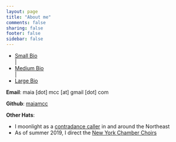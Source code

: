 ```yaml
---
layout: page
title: "About me"
comments: false
sharing: false
footer: false
sidebar: false
---
```

<script type="text/javascript">
    window.bios = {
        small: "<p>Maia holds a B.A. in music from Williams College, learned to program at <a href='//www.recurse.com/'>The Recurse Center</a>, and now earns a living making ones and zeros do the thing. When she’s not writing code (or wasting time on the internet), she’s usually singing, dancing, or eating good food.</p>",
        med: "<p>Maia currently works on <a href='//tilt.dev/'>Tilt</a>, a tool that makes microservice development not suck. Before that, she worked at <a href='//www.shopspring.com/'>Spring</a> (a mobile shopping app) and interned with GNOME via <a href='//www.gnome.org/outreachy/'>Outreachy</a> (formerly OPW).</p><p>Maia graduated from Williams College in 2014 with a B.A. in music. From there, she went to <a href='//www.recurse.com/'>The Recurse Center</a> in NYC, a 3-month self-directed programmers’ retreat. At RC, she taught herself Python and pursued a handful of personal projects. Outside of programming, her interests include singing, dancing, and good food. Maia was born and raised in New York City, where she is currently based.</p>",
        large: "<p>Maia first started programming in an Intro CS class her senior year at Williams College, and got really excited about programming later that year, when she participated in the Williams College Game Jam (for which she made <a href='/projects/gravity/play.html'>Gravity</a>). After graduating from Williams in 2014 with a B.A. in music, she went to <a href='//www.recurse.com/'>The Recurse Center</a>, a 3-month self-directed programmers’ retreat in New York City. There she taught herself Python and hacked on various things. After her stint at RC, Maia interned for GNOME via <a href='//www.gnome.org/outreachy/'>Outreachy</a> (formerly OPW), spent three years working on the product catalog and related systems at <a href='//www.shopspring.com/'>Spring</a>, and is currently building <a href='//tilt.dev/'>Tilt</a>, a tool that makes microservice development not suck.</p><p>Side projects? Who has time for those?! When not at work, Maia can usually be found singing, conducting, dancing, cooking, or eating. She was born and raised in New York City, where she is currently based (don't try to talk to her about \"bagels\" from anywhere else).</p>",
    };
</script>

<script type="text/javascript" language="javascript" class="init">
  $(document).ready(function() {
    processURLHash()
  } );

  window.onhashchange = function() {
    processURLHash()
  };

  function processURLHash(){
    curHash = location.hash.slice(1);
    if (curHash == ""){
      loadBio("med")
    }
    else {
      loadBio(curHash)
    }
  }

  function loadBio(bioName){
    $('#biotext').html("") // clear
    $('#biotext').html(window.bios[bioName]) // populate
    selectOne(bioName) // highlight link as selected
  }

  function selectOne(bioName){
    $('ul li').removeClass("selected") // de-select all
    $('#'+bioName).toggleClass("selected") // select given bio
  }

</script>

<div id="biocontainer">
  <div id="bionav">
    <ul>
      <li id="small">
        <a href="#small" onclick="loadBio(this.hash.slice(1))">Small Bio</a>
      </li>
      <div class="spacer">
        |
      </div>
      <li id="med">
        <a href="#med" onclick="loadBio(this.hash.slice(1))">Medium Bio</a>
      </li>
      <div class="spacer">
        |
      </div>
      <li id="large">
        <a href="#large" onclick="loadBio(this.hash.slice(1))">Large Bio</a>
      </li>
    </ul>
  </div>
  <div id="biotext"></div>
</div>

<div class="singlespaced">
  <p><strong>Email</strong>: maia [dot] mcc [at] gmail [dot] com</p>
  <p><strong>Github</strong>: <a href="//github.com/maiamcc/" target="_blank">maiamcc</a></p>
  <p><strong>Other Hats</strong>:</p>
    <ul>
      <li>I moonlight as a <a href="//contra.maiamccormick.com" target="_blank">contradance caller</a> in and around the Northeast</li>
      <li>As of summer 2019, I direct the <a href="//www.chamberchoirs.nyc/welcome" target="_blank">New York Chamber Choirs</a></li>
    </ul>
</div>

